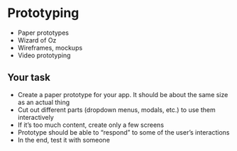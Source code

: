 # Prototyping

* Paper prototypes
* Wizard of Oz
* Wireframes, mockups
* Video prototyping

## Your task

* Create a paper prototype for your app. It should be about the same size as an actual thing
* Cut out different parts (dropdown menus, modals, etc.) to use them interactively
* If it’s too much content, create only a few screens
* Prototype should be able to “respond” to some of the user’s interactions
* In the end, test it with someone